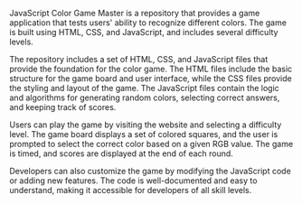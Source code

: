 JavaScript Color Game Master is a repository that provides a game application that tests users' ability to recognize different colors. The game is built using HTML, CSS, and JavaScript, and includes several difficulty levels.

The repository includes a set of HTML, CSS, and JavaScript files that provide the foundation for the color game. The HTML files include the basic structure for the game board and user interface, while the CSS files provide the styling and layout of the game. The JavaScript files contain the logic and algorithms for generating random colors, selecting correct answers, and keeping track of scores.

Users can play the game by visiting the website and selecting a difficulty level. The game board displays a set of colored squares, and the user is prompted to select the correct color based on a given RGB value. The game is timed, and scores are displayed at the end of each round.

Developers can also customize the game by modifying the JavaScript code or adding new features. The code is well-documented and easy to understand, making it accessible for developers of all skill levels.
